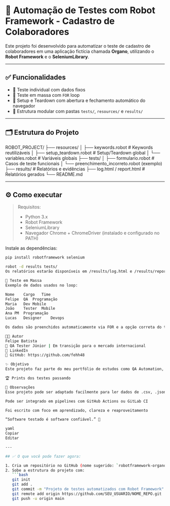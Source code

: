 # 🤖 Automação de Testes com Robot Framework - Cadastro de Colaboradores

Este projeto foi desenvolvido para automatizar o teste de cadastro de colaboradores em uma aplicação fictícia chamada **Organo**, utilizando o **Robot Framework** e o **SeleniumLibrary**.

---

## ✅ Funcionalidades

- 🧪 Teste individual com dados fixos
- 🔁 Teste em massa com `FOR` loop
- 🧼 Setup e Teardown com abertura e fechamento automático do navegador
- 📂 Estrutura modular com pastas `tests/`, `resources/` e `results/`

---

## 🗂️ Estrutura do Projeto

ROBOT_PROJECT/
├── resources/
│ ├── keywords.robot # Keywords reutilizáveis
│ ├── setup_teardown.robot # Setup/Teardown global
│ └── variables.robot # Variáveis globais
├── tests/
│ ├── formulario.robot # Casos de teste funcionais
│ └── preenchimento_incorreto.robot (exemplo)
├── results/ # Relatórios e evidências
├── log.html / report.html # Relatórios gerados
└── README.md


---

## ⚙️ Como executar

> Requisitos:
> - Python 3.x
> - Robot Framework
> - SeleniumLibrary
> - Navegador Chrome + ChromeDriver (instalado e configurado no PATH)

Instale as dependências:

```bash
pip install robotframework selenium

robot -d results tests/
Os relatórios estarão disponíveis em /results/log.html e /results/report.html.

🔁 Teste em Massa
Exemplo de dados usados no loop:

Nome	Cargo	Time
Felipe	QA	Programação
Maria	Dev	Mobile
João	Tester	Mobile
Ana	PM	Programação
Lucas	Designer	Devops

Os dados são preenchidos automaticamente via FOR e a opção correta do time é selecionada via XPath.

👨‍💻 Autor
Felipe Batista
📍 QA Tester Júnior | Em transição para o mercado internacional
🔗 LinkedIn
📂 GitHub: https://github.com/fehh48

✨ Objetivo
Este projeto faz parte do meu portfólio de estudos como QA Automation, buscando aplicar boas práticas, padronização e simular cenários reais de testes E2E.

🏆 Prints dos testes passando

📌 Observações
Esse projeto pode ser adaptado facilmente para ler dados de .csv, .json ou .xlsx

Pode ser integrado em pipelines com GitHub Actions ou GitLab CI

Foi escrito com foco em aprendizado, clareza e reaproveitamento

“Software testado é software confiável.” 🚀

yaml
Copiar
Editar

---

## ✅ O que você pode fazer agora:

1. Cria um repositório no GitHub (nome sugerido: `robotframework-organo-tests`)
2. Sobe a estrutura do projeto com:
   ```bash
   git init
   git add .
   git commit -m "Projeto de testes automatizados com Robot Framework"
   git remote add origin https://github.com/SEU_USUARIO/NOME_REPO.git
   git push -u origin main